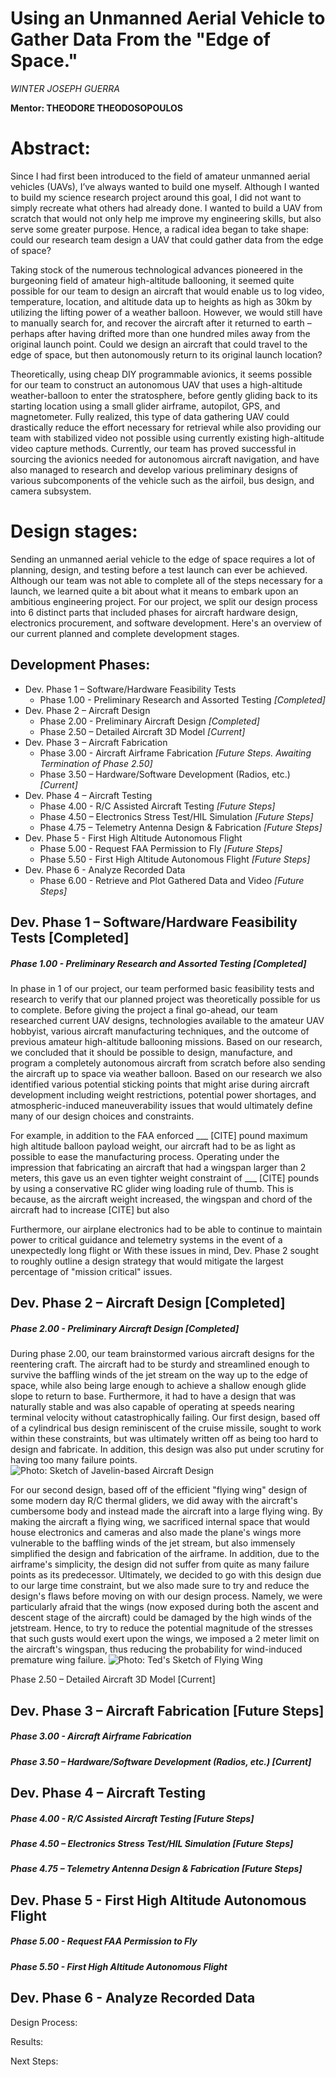 # Using an Unmanned Aerial Vehicle to Gather Data From the "Edge of Space."
*WINTER JOSEPH GUERRA*

**Mentor: THEODORE THEODOSOPOULOS**

Abstract:
=====
Since I had first been introduced to the field of amateur unmanned aerial vehicles (UAVs), I’ve always wanted to build one myself. Although I wanted to build my science research project around this goal, I did not want to simply recreate what others had already done. I wanted to build a UAV from scratch that would not only help me improve my engineering skills, but also serve some greater purpose. Hence, a radical idea began to take shape: could our research team design a UAV that could gather data from the edge of space?

Taking stock of the numerous technological advances pioneered in the burgeoning field of amateur high-altitude ballooning, it seemed quite possible for our team to design an aircraft that would enable us to log video, temperature, location, and altitude data up to heights as high as 30km by utilizing the lifting power of a weather balloon. However, we would still have to manually search for, and recover the aircraft after it returned to earth – perhaps after having drifted more than one hundred miles away from the original launch point. Could we design an aircraft that could travel to the edge of space, but then autonomously return to its original launch location?

Theoretically, using cheap DIY programmable avionics, it seems possible for our team to construct an autonomous UAV that uses a high-altitude weather-balloon to enter the stratosphere, before gently gliding back to its starting location using a small glider airframe, autopilot, GPS, and magnetometer. Fully realized, this type of data gathering UAV could drastically reduce the effort necessary for retrieval while also providing our team with stabilized video not possible using currently existing high-altitude video capture methods. Currently, our team has proved successful in sourcing the avionics needed for autonomous aircraft navigation, and have also managed to research and develop various preliminary designs of various subcomponents of the vehicle such as the airfoil, bus design, and camera subsystem. 

Design stages:
=======
Sending an unmanned aerial vehicle to the edge of space requires a lot of planning, design, and testing before a test launch can ever be achieved. Although our team was not able to complete all of the steps necessary for a launch, we learned quite a bit about what it means to embark upon an ambitious engineering project. For our project, we split our design process into 6 distinct parts that included phases for aircraft hardware design, electronics procurement, and software development. Here's an overview of our current planned and complete development stages.

Development Phases:
------

* Dev. Phase 1 – Software/Hardware Feasibility Tests 				
	* Phase 1.00 - Preliminary Research and Assorted Testing		*[Completed]*
* Dev. Phase 2 – Aircraft Design 									
	* Phase 2.00 - Preliminary Aircraft Design 					*[Completed]*
	* Phase 2.50 – Detailed Aircraft 3D Model 					*[Current]*
* Dev. Phase 3 – Aircraft Fabrication 							
	* Phase 3.00 - Aircraft Airframe Fabrication					*[Future Steps. Awaiting Termination of Phase 2.50]*
	* Phase 3.50 – Hardware/Software Development (Radios, etc.) 	*[Current]*
* Dev. Phase 4 – Aircraft Testing 								
	* Phase 4.00 - R/C Assisted Aircraft Testing 					*[Future Steps]*
	* Phase 4.50 – Electronics Stress Test/HIL Simulation 		*[Future Steps]*
	* Phase 4.75 – Telemetry Antenna Design & Fabrication 		*[Future Steps]*
* Dev. Phase 5 - First High Altitude Autonomous Flight 			
	* Phase 5.00 -  Request FAA Permission to Fly 				*[Future Steps]*
	* Phase 5.50 - First High Altitude Autonomous Flight 			*[Future Steps]*
* Dev. Phase 6 - Analyze Recorded Data 							
	* Phase 6.00 - Retrieve and Plot Gathered Data and Video 		*[Future Steps]*

Dev. Phase 1 – Software/Hardware Feasibility Tests [Completed]
-----
##### Phase 1.00 - Preliminary Research and Assorted Testing		[Completed]
In phase in 1 of our project, our team performed basic feasibility tests and research to verify that our planned project was theoretically possible for us to complete. Before giving the project a final go-ahead, our team researched current UAV designs, technologies available to the amateur UAV hobbyist, various aircraft manufacturing techniques, and the outcome of previous amateur high-altitude ballooning missions. Based on our research, we concluded that it should be possible to design, manufacture, and program a completely autonomous aircraft from scratch before also sending the aircraft up to space via weather balloon. Based on our research we also identified various potential sticking points that might arise during aircraft development including weight restrictions, potential power shortages, and atmospheric-induced maneuverability issues that would ultimately define many of our design choices and constraints.

For example, in addition to the FAA enforced ___ [CITE] pound maximum high altitude balloon payload weight, our aircraft had to be as light as possible to ease the manufacturing process. Operating under the impression that fabricating an aircraft that had a wingspan larger than 2 meters, this gave us an even tighter weight constraint of ___ [CITE] pounds by using a conservative RC glider wing loading rule of thumb. This is because, as the aircraft weight increased, the wingspan and chord of the aircraft had to increase [CITE] but also 

Furthermore, our airplane electronics had to be able to continue to maintain power to critical guidance and telemetry systems in the event of a unexpectedly long flight or   With these issues in mind, Dev. Phase 2 sought to roughly outline a design strategy that would mitigate the largest percentage of "mission critical" issues. 

Dev. Phase 2 – Aircraft Design [Completed]
----
##### Phase 2.00 - Preliminary Aircraft Design [Completed]
During phase 2.00, our team brainstormed various aircraft designs for the reentering craft. The aircraft had to be sturdy and streamlined enough to survive the baffling winds of the jet stream on the way up to the edge of space, while also being large enough to achieve a shallow enough glide slope to return to base. Furthermore, it had to have a design that was naturally stable and was also capable of operating at speeds nearing terminal velocity without catastrophically failing. Our first design, based off of a cylindrical bus design reminiscent of the cruise missile, sought to work within these constraints, but was ultimately written off as being too hard to design and fabricate. In addition, this design was also put under scrutiny for having too many failure points. 
![Photo: Sketch of Javelin-based Aircraft Design][Javlin_Photo]

For our second design, based off of the efficient "flying wing" design of some modern day R/C thermal gliders, we did away with the aircraft's cumbersome body and instead made the aircraft into a large flying wing. By making the aircraft a flying wing, we sacrificed internal space that would house electronics and cameras and also made the plane's wings more vulnerable to the baffling winds of the jet stream, but also immensely simplified the design and fabrication of the airframe. In addition, due to the airframe's simplicity, the design did not suffer from quite as many failure points as its predecessor. Ultimately, we decided to go with this design due to our large time constraint, but we also made sure to try and reduce the design's flaws before moving on with our design process. Namely, we were particularly afraid that the wings (now exposed during both the ascent and descent stage of the aircraft) could be damaged by the high winds of the jetstream. Hence, to try to reduce the potential magnitude of the stresses that such gusts would exert upon the wings, we imposed a 2 meter limit on the aircraft's wingspan, thus reducing the probability for wind-induced premature wing failure.
![Photo: Ted's Sketch of Flying Wing][Flying_Wing_Render]
 
Phase 2.50 – Detailed Aircraft 3D Model [Current]


Dev. Phase 3 – Aircraft Fabrication [Future Steps]
----
##### Phase 3.00 - Aircraft Airframe Fabrication
##### Phase 3.50 – Hardware/Software Development (Radios, etc.) [Current]

Dev. Phase 4 – Aircraft Testing
----
##### Phase 4.00 - R/C Assisted Aircraft Testing [Future Steps]
##### Phase 4.50 – Electronics Stress Test/HIL Simulation [Future Steps]
##### Phase 4.75 – Telemetry Antenna Design & Fabrication [Future Steps]

Dev. Phase 5 - First High Altitude Autonomous Flight
----
##### Phase 5.00 -  Request FAA Permission to Fly
##### Phase 5.50 - First High Altitude Autonomous Flight

Dev. Phase 6 - Analyze Recorded Data
----

Design Process:




Results:


Next Steps:



[Javlin_Photo]: photos/Design_1/Dorsal_View.jpeg
[Flying_Wing_Render]: photos/Design_2/Blender/Render1.png
